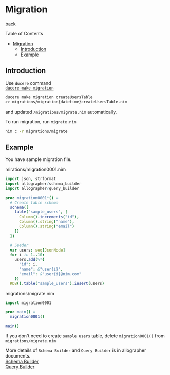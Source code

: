 Migration
===
[back](../../README.md)

Table of Contents

<!--ts-->
   * [Migration](#migration)
      * [Introduction](#introduction)
      * [Example](#example)

<!-- Added by: root, at: Sun Mar 14 02:11:40 UTC 2021 -->

<!--te-->

## Introduction
Use `ducere` command  
[`ducere make migration`](./ducere.md#migration)

```sh
ducere make migration createUsersTable
>> migrations/migration{datetime}createUsersTable.nim
```
and updated `/migrations/migrate.nim` automatically.

To run migration, run `migrate.nim`
```sh
nim c -r migrations/migrate
```

## Example
You have sample migration file.

mirations/migration0001.nim
```nim
import json, strformat
import allographer/schema_builder
import allographer/query_builder

proc migration0001*() =
  # Create table schema
  schema([
    table("sample_users", [
      Column().increments("id"),
      Column().string("name"),
      Column().string("email")
    ])
  ])

  # Seeder
  var users: seq[JsonNode]
  for i in 1..10:
    users.add(%*{
      "id": i,
      "name": &"user{i}",
      "email": &"user{i}@nim.com"
    })
  RDB().table("sample_users").insert(users)
```

migrations/migrate.nim
```nim
import migration0001

proc main() =
  migration0001()

main()
```
If you don't need to create `sample users` table, delete `migration0001()` from `migrations/migrate.nim`

More details of `Schema Builder` and `Query Builder` is in allographer documents.  
[Schema Builder](https://github.com/itsumura-h/nim-allographer/blob/master/documents/schema_builder.md)  
[Query Builder](https://github.com/itsumura-h/nim-allographer/blob/master/documents/query_builder.md)
